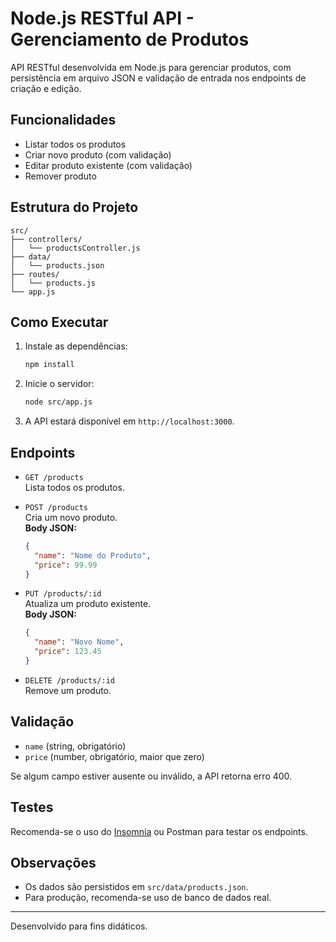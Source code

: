 # Node.js RESTful API - Gerenciamento de Produtos

API RESTful desenvolvida em Node.js para gerenciar produtos, com persistência em arquivo JSON e validação de entrada nos endpoints de criação e edição.

## Funcionalidades

- Listar todos os produtos
- Criar novo produto (com validação)
- Editar produto existente (com validação)
- Remover produto

## Estrutura do Projeto

```
src/
├── controllers/
│   └── productsController.js
├── data/
│   └── products.json
├── routes/
│   └── products.js
└── app.js
```

## Como Executar

1. Instale as dependências:
   ```sh
   npm install
   ```

2. Inicie o servidor:
   ```sh
   node src/app.js
   ```

3. A API estará disponível em `http://localhost:3000`.

## Endpoints

- `GET /products`  
  Lista todos os produtos.

- `POST /products`  
  Cria um novo produto.  
  **Body JSON:**  
  ```json
  {
    "name": "Nome do Produto",
    "price": 99.99
  }
  ```

- `PUT /products/:id`  
  Atualiza um produto existente.  
  **Body JSON:**  
  ```json
  {
    "name": "Novo Nome",
    "price": 123.45
  }
  ```

- `DELETE /products/:id`  
  Remove um produto.

## Validação

- `name` (string, obrigatório)
- `price` (number, obrigatório, maior que zero)

Se algum campo estiver ausente ou inválido, a API retorna erro 400.

## Testes

Recomenda-se o uso do [Insomnia](https://insomnia.rest/) ou Postman para testar os endpoints.

## Observações

- Os dados são persistidos em `src/data/products.json`.
- Para produção, recomenda-se uso de banco de dados real.

---

Desenvolvido para fins didáticos.
